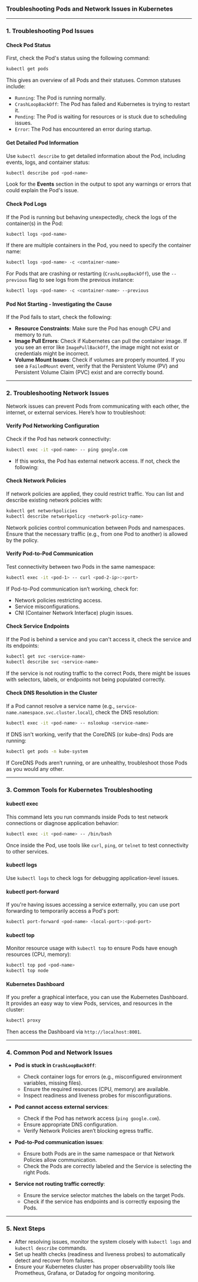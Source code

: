 ### **Troubleshooting Pods and Network Issues in Kubernetes**

---

### **1. Troubleshooting Pod Issues**

#### **Check Pod Status**
First, check the Pod's status using the following command:
```bash
kubectl get pods
```
This gives an overview of all Pods and their statuses. Common statuses include:
- `Running`: The Pod is running normally.
- `CrashLoopBackOff`: The Pod has failed and Kubernetes is trying to restart it.
- `Pending`: The Pod is waiting for resources or is stuck due to scheduling issues.
- `Error`: The Pod has encountered an error during startup.

#### **Get Detailed Pod Information**
Use `kubectl describe` to get detailed information about the Pod, including events, logs, and container status:
```bash
kubectl describe pod <pod-name>
```
Look for the **Events** section in the output to spot any warnings or errors that could explain the Pod's issue.

#### **Check Pod Logs**
If the Pod is running but behaving unexpectedly, check the logs of the container(s) in the Pod:
```bash
kubectl logs <pod-name>
```
If there are multiple containers in the Pod, you need to specify the container name:
```bash
kubectl logs <pod-name> -c <container-name>
```
For Pods that are crashing or restarting (`CrashLoopBackOff`), use the `--previous` flag to see logs from the previous instance:
```bash
kubectl logs <pod-name> -c <container-name> --previous
```

#### **Pod Not Starting - Investigating the Cause**
If the Pod fails to start, check the following:
- **Resource Constraints**: Make sure the Pod has enough CPU and memory to run.
- **Image Pull Errors**: Check if Kubernetes can pull the container image. If you see an error like `ImagePullBackOff`, the image might not exist or credentials might be incorrect.
- **Volume Mount Issues**: Check if volumes are properly mounted. If you see a `FailedMount` event, verify that the Persistent Volume (PV) and Persistent Volume Claim (PVC) exist and are correctly bound.

---

### **2. Troubleshooting Network Issues**

Network issues can prevent Pods from communicating with each other, the internet, or external services. Here’s how to troubleshoot:

#### **Verify Pod Networking Configuration**
Check if the Pod has network connectivity:
```bash
kubectl exec -it <pod-name> -- ping google.com
```
- If this works, the Pod has external network access. If not, check the following:

#### **Check Network Policies**
If network policies are applied, they could restrict traffic. You can list and describe existing network policies with:
```bash
kubectl get networkpolicies
kubectl describe networkpolicy <network-policy-name>
```
Network policies control communication between Pods and namespaces. Ensure that the necessary traffic (e.g., from one Pod to another) is allowed by the policy.

#### **Verify Pod-to-Pod Communication**
Test connectivity between two Pods in the same namespace:
```bash
kubectl exec -it <pod-1> -- curl <pod-2-ip>:<port>
```
If Pod-to-Pod communication isn’t working, check for:
- Network policies restricting access.
- Service misconfigurations.
- CNI (Container Network Interface) plugin issues.

#### **Check Service Endpoints**
If the Pod is behind a service and you can't access it, check the service and its endpoints:
```bash
kubectl get svc <service-name>
kubectl describe svc <service-name>
```
If the service is not routing traffic to the correct Pods, there might be issues with selectors, labels, or endpoints not being populated correctly.

#### **Check DNS Resolution in the Cluster**
If a Pod cannot resolve a service name (e.g., `service-name.namespace.svc.cluster.local`), check the DNS resolution:
```bash
kubectl exec -it <pod-name> -- nslookup <service-name>
```
If DNS isn't working, verify that the CoreDNS (or kube-dns) Pods are running:
```bash
kubectl get pods -n kube-system
```
If CoreDNS Pods aren’t running, or are unhealthy, troubleshoot those Pods as you would any other.

---

### **3. Common Tools for Kubernetes Troubleshooting**

#### **kubectl exec**
This command lets you run commands inside Pods to test network connections or diagnose application behavior:
```bash
kubectl exec -it <pod-name> -- /bin/bash
```
Once inside the Pod, use tools like `curl`, `ping`, or `telnet` to test connectivity to other services.

#### **kubectl logs**
Use `kubectl logs` to check logs for debugging application-level issues.

#### **kubectl port-forward**
If you're having issues accessing a service externally, you can use port forwarding to temporarily access a Pod's port:
```bash
kubectl port-forward <pod-name> <local-port>:<pod-port>
```

#### **kubectl top**
Monitor resource usage with `kubectl top` to ensure Pods have enough resources (CPU, memory):
```bash
kubectl top pod <pod-name>
kubectl top node
```

#### **Kubernetes Dashboard**
If you prefer a graphical interface, you can use the Kubernetes Dashboard. It provides an easy way to view Pods, services, and resources in the cluster:
```bash
kubectl proxy
```
Then access the Dashboard via `http://localhost:8001`.

---

### **4. Common Pod and Network Issues**

- **Pod is stuck in `CrashLoopBackOff`**:  
  - Check container logs for errors (e.g., misconfigured environment variables, missing files).
  - Ensure the required resources (CPU, memory) are available.
  - Inspect readiness and liveness probes for misconfigurations.
  
- **Pod cannot access external services**:  
  - Check if the Pod has network access (`ping google.com`).
  - Ensure appropriate DNS configuration.
  - Verify Network Policies aren’t blocking egress traffic.

- **Pod-to-Pod communication issues**:  
  - Ensure both Pods are in the same namespace or that Network Policies allow communication.
  - Check the Pods are correctly labeled and the Service is selecting the right Pods.

- **Service not routing traffic correctly**:  
  - Ensure the service selector matches the labels on the target Pods.
  - Check if the service has endpoints and is correctly exposing the Pods.

---

### **5. Next Steps**

- After resolving issues, monitor the system closely with `kubectl logs` and `kubectl describe` commands.
- Set up health checks (readiness and liveness probes) to automatically detect and recover from failures.
- Ensure your Kubernetes cluster has proper observability tools like Prometheus, Grafana, or Datadog for ongoing monitoring.

